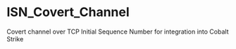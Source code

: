 # ISN_Covert_Channel
Covert channel over TCP Initial Sequence Number for integration into Cobalt Strike
